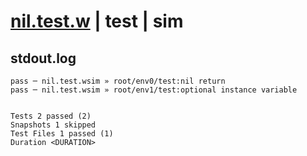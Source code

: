 # [nil.test.w](../../../../../examples/tests/valid/nil.test.w) | test | sim

## stdout.log
```log
pass ─ nil.test.wsim » root/env0/test:nil return                
pass ─ nil.test.wsim » root/env1/test:optional instance variable
 
 
Tests 2 passed (2)
Snapshots 1 skipped
Test Files 1 passed (1)
Duration <DURATION>
```

